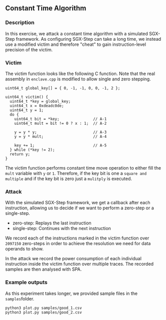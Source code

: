 ## Constant Time Algorithm

### Description

In this exercise, we attack a constant time algorithm with a simulated SGX-Step framework.
As configuring SGX-Step can take a long time, we instead use a modified victim and therefore "cheat" to gain instruction-level precision of the victim.

### Victim

The victim function looks like the following C function.
Note that the real assembly in `enclave.cpp` is modified to allow single and zero stepping.

    uint64_t global_key[] = { 0, -1, -1, 0, 0, -1, 2 };

    uint64_t victim() {
      uint64_t *key = global_key;
      uint64_t x = 0xdeadc0de;
      uint64_t y = 1;
      do {
        uint64_t bit = *key;               // A-1
        uint64_t mult = bit != 0 ? x : 1;  // A-2

        y = y * y;                         // A-3
        y = y * mult;                      // A-4

        key += 1;                          // A-5
      } while (*key != 2);
      return y;
    }

The victim function performs constant time move operation to either fill the `mult` variable with `y` or `1`.
Therefore, if the key bit is one a `square and multiple` and if the key bit is zero just a `mulitply` is executed.

### Attack

With the simulated SGX-Step framework, we get a callback after each instruction, allowing us to decide if we want to perform a zero-step or a single-step.

* zero-step: Replays the last instruction
* single-step: Continues with the next instruction

We record each of the instructions marked in the victim function over `2097150` zero-steps in order to achieve the resolution we need for data operands to show.

In the attack we record the power consumption of each individual instruction inside the victim function over multiple traces.
The recorded samples are then analysed with SPA.

### Example outputs
As this experiment takes longer, we provided sample files in the `samples`folder.

    python3 plot.py samples/good_1.csv
    python3 plot.py samples/good_2.csv